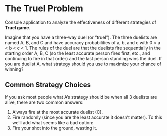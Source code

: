 
# The Truel Problem
Console application to analyze the effectiveness of different strategies of **Truel game**. 

Imagine that you have a three-way duel (or “truel”). The three duelists are named A, B, and C and have accuracy
probabilities of a, b, and c with 0 < a < b < c < 1. The rules of the duel are that the duelists fire sequentially in the
starting order A, B, C (so the least accurate person fires first, etc., and continuing to fire in that order) and the last
person standing wins the duel. If you are duelist A, what strategy should you use to maximize your chance of
winning?

## Common Strategy Choices
If you ask most people what A’s strategy should be when all 3 duelists are alive, there are two common answers:
1) Always fire at the most accurate duelist (C).
2) Fire randomly (since you are the least accurate it doesn’t matter).
To this we’ll add what seems like a bad option:
3) Fire your shot into the ground, wasting it.
